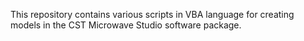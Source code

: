 This repository contains various scripts in VBA language for creating models in the CST Microwave Studio software package.